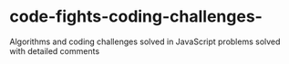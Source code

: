 # code-fights-coding-challenges-
Algorithms and coding challenges solved in JavaScript 
problems solved with detailed comments 
